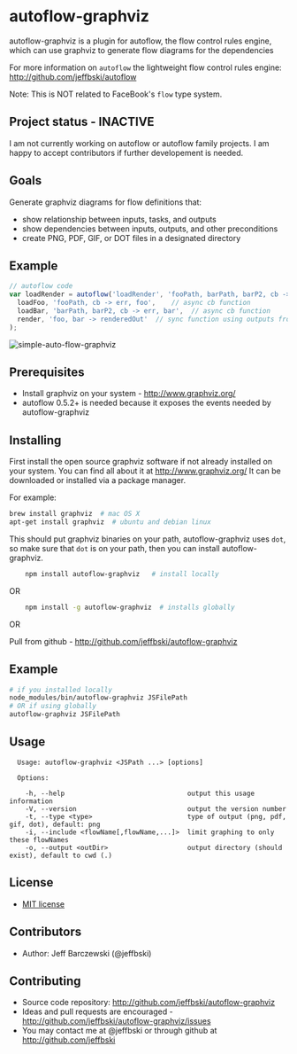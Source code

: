 # autoflow-graphviz

autoflow-graphviz is a plugin for autoflow, the flow control rules engine, which can use graphviz to generate flow diagrams for the dependencies

For more information on `autoflow` the lightweight flow control rules engine:  http://github.com/jeffbski/autoflow

Note: This is NOT related to FaceBook's `flow` type system.

## Project status - INACTIVE

I am not currently working on autoflow or autoflow family projects. I am happy to accept contributors if further developement is needed.

## Goals

Generate graphviz diagrams for flow definitions that:

 - show relationship between inputs, tasks, and outputs
 - show dependencies between inputs, outputs, and other preconditions
 - create PNG, PDF, GIF, or DOT files in a designated directory

## Example

```js
// autoflow code
var loadRender = autoflow('loadRender', 'fooPath, barPath, barP2, cb -> err, renderedOut',
  loadFoo, 'fooPath, cb -> err, foo',    // async cb function
  loadBar, 'barPath, barP2, cb -> err, bar',  // async cb function
  render, 'foo, bar -> renderedOut'  // sync function using outputs from first two
);
```

![simple-auto-flow-graphviz](https://cloud.githubusercontent.com/assets/5689/22215357/aebf11e2-e160-11e6-86ba-e14f9bfe2f7b.png)

## Prerequisites

 - Install graphviz on your system - http://www.graphviz.org/
 - autoflow 0.5.2+ is needed because it exposes the events needed by autoflow-graphviz

## Installing

First install the open source graphviz software if not already installed on your system. You can find all about it at http://www.graphviz.org/
It can be downloaded or installed via a package manager.

For example:

```bash
brew install graphviz  # mac OS X
apt-get install graphviz  # ubuntu and debian linux
```

This should put graphviz binaries on your path, autoflow-graphviz uses `dot`, so make sure that `dot` is on your path, then you can install autoflow-graphviz.


```bash
    npm install autoflow-graphviz   # install locally
```

OR

```bash
    npm install -g autoflow-graphviz  # installs globally
```

OR

Pull from github - http://github.com/jeffbski/autoflow-graphviz


## Example

```bash
# if you installed locally
node_modules/bin/autoflow-graphviz JSFilePath
# OR if using globally
autoflow-graphviz JSFilePath
```

## Usage

```
  Usage: autoflow-graphviz <JSPath ...> [options]

  Options:

    -h, --help                               output this usage information
    -V, --version                            output the version number
    -t, --type <type>                        type of output (png, pdf, gif, dot), default: png
    -i, --include <flowName[,flowName,...]>  limit graphing to only these flowNames
    -o, --output <outDir>                    output directory (should exist), default to cwd (.)
```


## License

 - [MIT license](http://github.com/jeffbski/autoflow-graphviz/raw/master/LICENSE)

## Contributors

 - Author: Jeff Barczewski (@jeffbski)

## Contributing

 - Source code repository: http://github.com/jeffbski/autoflow-graphviz
 - Ideas and pull requests are encouraged  - http://github.com/jeffbski/autoflow-graphviz/issues
 - You may contact me at @jeffbski or through github at http://github.com/jeffbski
